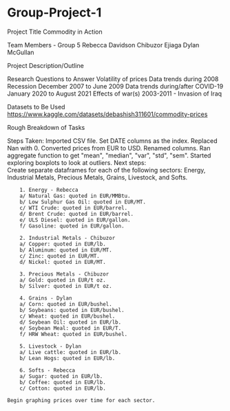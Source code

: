 # Group-Project-1

Project Title
    Commodity in Action

Team Members - Group 5
    Rebecca Davidson
    Chibuzor Ejiaga
    Dylan McGullan

Project Description/Outline


Research Questions to Answer
    Volatility of prices
        Data trends during 2008 Recession
            December 2007 to June 2009
        Data trends during/after COVID-19
            January 2020 to August 2021
        Effects of war(s)
            2003-2011 - Invasion of Iraq
         

    

Datasets to Be Used
    https://www.kaggle.com/datasets/debashish311601/commodity-prices

Rough Breakdown of Tasks







Steps Taken:
Imported CSV file.
Set DATE columns as the index.
Replaced Nan with 0.
Converted prices from EUR to USD.
Renamed columns.
Ran aggregate function to get "mean", "median", "var", "std", "sem".
Started exploring boxplots to look at outliers.
Next steps:  
    Create separate dataframes for each of the following sectors:  Energy, Industrial Metals, Precious Metals, Grains, Livestock, and Softs.
        
        1. Energy - Rebecca
        a/ Natural Gas: quoted in EUR/MMBtu.
        b/ Low Sulphur Gas Oil: quoted in EUR/MT.
        c/ WTI Crude: quoted in EUR/barrel.
        d/ Brent Crude: quoted in EUR/barrel.
        e/ ULS Diesel: quoted in EUR/gallon.
        f/ Gasoline: quoted in EUR/gallon.
        
        2. Industrial Metals - Chibuzor
        a/ Copper: quoted in EUR/lb.
        b/ Aluminum: quoted in EUR/MT.
        c/ Zinc: quoted in EUR/MT.
        d/ Nickel: quoted in EUR/MT.
       
        3. Precious Metals - Chibuzor
        a/ Gold: quoted in EUR/t oz.
        b/ Silver: quoted in EUR/t oz.
        
        4. Grains - Dylan
        a/ Corn: quoted in EUR/bushel.
        b/ Soybeans: quoted in EUR/bushel.
        c/ Wheat: quoted in EUR/bushel.
        d/ Soybean Oil: quoted in EUR/lb.
        e/ Soybean Meal: quoted in EUR/T.
        f/ HRW Wheat: quoted in EUR/bushel.
        
        5. Livestock - Dylan
        a/ Live cattle: quoted in EUR/lb.
        b/ Lean Hogs: quoted in EUR/lb.
        
        6. Softs - Rebecca
        a/ Sugar: quoted in EUR/lb. 
        b/ Coffee: quoted in EUR/lb. 
        c/ Cotton: quoted in EUR/lb. 
        
    Begin graphing prices over time for each sector.